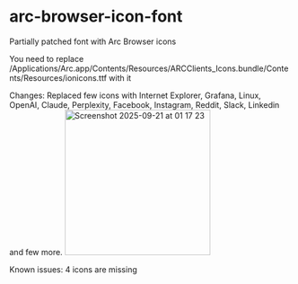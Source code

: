 # arc-browser-icon-font
Partially patched font with Arc Browser icons

You need to replace /Applications/Arc.app/Contents/Resources/ARCClients_Icons.bundle/Contents/Resources/ionicons.ttf with it

Changes:
Replaced few icons with Internet Explorer, Grafana, Linux, OpenAI, Claude, Perplexity, Facebook, Instagram, Reddit, Slack, Linkedin and few more.
<img width="259" height="259" alt="Screenshot 2025-09-21 at 01 17 23" src="https://github.com/user-attachments/assets/34e2667d-ef3f-489f-94ca-8b2135920021" />


Known issues: 4 icons are missing




